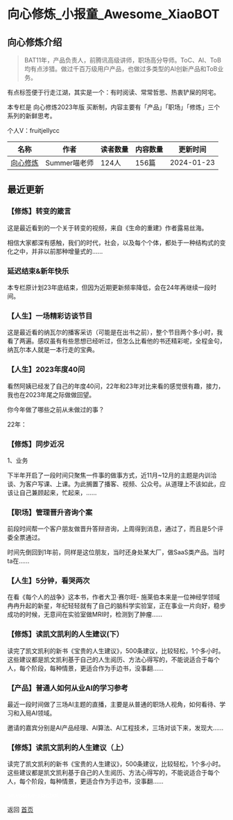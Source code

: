 # 向心修炼_小报童_Awesome_XiaoBOT

## 向心修炼介绍
> BAT11年，产品负责人，前腾讯高级讲师，职场高分导师。ToC、AI、ToB均有点涉猎。做过千百万级用户产品，也做过多类型的AI创新产品和ToB业务。    
    
有点标签便于行走江湖，其实是一个：有时阅读、常常哲思、热衷铲屎的阿宅。    
    
本专栏是 向心修炼2023年版 买断制，内容主要有「产品」「职场」「修炼」三个系列的新鲜思考。    
    
个人V：fruitjellycc  
  


|名称|作者|读者数量|内容数量|更新时间|
|---|---|---|---|---|
|[向心修炼](https://xiaobot.net/p/InnerGame?refer=9c3f1c95-a052-465a-9902-f6d75080262a)|Summer喵老师|124人|156篇|2024-01-23|

## 最近更新
### 【修炼】转变的箴言

这是最近看到的一个关于转变的视频，来自《生命的重建》作者露易丝海。

相信大家都深有感触，我们的时代，社会，以及每个个体，都处于一种结构式的变化之中，并非以前那种增量式的......

### 延迟结束&新年快乐

本专栏原计划23年底结束，但因为近期更新频率降低，会在24年再继续一段时间。

### 【人生】一场精彩访谈节目

这是最近看的纳瓦尔的播客采访（可能是在出书之前），整个节目两个多小时，我看了两遍。感叹虽有有些思想已经听过，但怎么比看他的书还精彩呢，全程金句，纳瓦尔本人就是一本行走的宝典。

### 【人生】2023年度40问

看然阿姨已经发了自己的年度40问，22年和23年对比来看的感觉很有趣，接力，我也在2023年尾之际做做回望。

你今年做了哪些之前从未做过的事？

22年：

### 【修炼】同步近况

1、业务

下半年开启了一段时间只聚焦一件事的做事方式，近11月~12月的主题是内训洽谈、为客户写课、上课。为此搁置了播客、视频、公众号。从道理上不该如此，应该让自己兼顾起来，忙起来，......

### 【职场】管理晋升咨询个案

前段时间帮一个客户朋友做晋升答辩咨询，上周得到消息，通过了，而且是5个评委全票通过。

时间先倒回到1年前，同样是这位朋友，当时还身处某大厂，做SaaS类产品。当时ta在......

### 【人生】5分钟，看哭两次

在看《每个人的战争》这本书，作者大卫·赛尔旺-
施莱伯本来是一位神经学领域冉冉升起的新星，年纪轻轻就有了自己的脑科学实验室，正在事业一片向好，稳步成功的时候，无意间在实验室做MRI时，检测到了肿瘤......

### 【修炼】读凯文凯利的人生建议(下）

读完了凯文凯利的新书《宝贵的人生建议》，500条建议，比较轻松，1个多小时。这些建议都是凯文凯利基于自己的人生阅历、方法心得写的，不能说适合于每个人，每个阶段，每种情景，更适合作为手边书，没事翻......

### 【产品】普通人如何从业AI的学习参考

最近一段时间做了三场AI主题的直播，主要是从普通的职场人视角，如何看待、学习和入局AI领域。

邀请的嘉宾分别是AI产品经理、AI算法、AI工程技术，三场对谈下来，发现大......

### 【修炼】读凯文凯利的人生建议（上）

读完了凯文凯利的新书《宝贵的人生建议》，500条建议，比较轻松，1个多小时。这些建议都是凯文凯利基于自己的人生阅历、方法心得写的，不能说适合于每个人，每个阶段，每种情景，更适合作为手边书，没事翻......


<a href="https://github.com/Reno9527/awesome-xiaobot" style="color: white; text-decoration: none;">awesome-xiaobot</a>

返回 [首页](../README.md)
